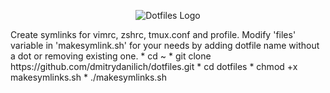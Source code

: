 <p align="center">
  <img src="https://dotfiles.github.io/images/dotfiles-logo.png" alt="Dotfiles Logo"/>
</p>
Create symlinks for vimrc, zshrc, tmux.conf and profile. 
Modify 'files' variable in 'makesymlink.sh' for your needs by adding dotfile name without a dot or removing existing one.
* cd ~
* git clone https://github.com/dmitrydanilich/dotfiles.git
* cd dotfiles
* chmod +x makesymlinks.sh
* ./makesymlinks.sh
